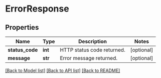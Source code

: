 # ErrorResponse

## Properties
Name | Type | Description | Notes
------------ | ------------- | ------------- | -------------
**status_code** | **int** | HTTP status code returned. | [optional] 
**message** | **str** | Error message returned. | [optional] 

[[Back to Model list]](../README.md#documentation-for-models) [[Back to API list]](../README.md#documentation-for-api-endpoints) [[Back to README]](../README.md)


